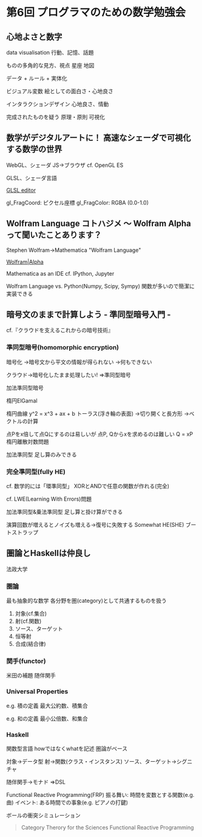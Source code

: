 第6回 プログラマのための数学勉強会
================================

## 心地よさと数字

data visualisation
行動、記憶、話題

ものの多角的な見方、視点
星座
地図

データ + ルール + 実体化

ビジュアル変数
絵としての面白さ・心地良さ

インタラクションデザイン
心地良さ、情動

完成されたものを疑う
原理・原則
可視化


## 数学がデジタルアートに！ 高速なシェーダで可視化する数学の世界

WebGL、シェーダ
JS→ブラウザ
cf. OpenGL ES

GLSL、シェーダ言語

[GLSL editor](http://school.souhonzan.org/ge/)

gl_FragCoord: ピクセル座標
gl_FragColor: RGBA (0.0-1.0)


## Wolfram Language コトハジメ 〜 Wolfram Alpha って聞いたことあります？

Stephen Wolfram→Mathematica
"Wolfram Language"

[Wolfram|Alpha](https://www.wolframalpha.com/)

Mathematica as an IDE
cf. IPython, Jupyter

Wolfram Language vs. Python(Numpy, Scipy, Sympy)
関数が多いので簡潔に実装できる


## 暗号文のままで計算しよう - 準同型暗号入門 -

cf.『クラウドを支えるこれからの暗号技術』

### 準同型暗号(homomorphic encryption)

暗号化
→暗号文から平文の情報が得られない
→何もできない

クラウド→暗号化したまま処理したい!
⇒準同型暗号

加法準同型暗号

楕円ElGamal

楕円曲線 y^2 = x^3 + ax + b
トーラス(浮き輪の表面)
→切り開くと長方形
→ベクトルの計算

点Pをx倍して点Qにするのは易しいが
点P, Qからxを求めるのは難しい
Q = xP
楕円離散対数問題

加法準同型
足し算のみできる

### 完全準同型(fully HE)
cf. 数学的には「環準同型」
XORとANDで任意の関数が作れる(完全)

cf. LWE(Learning With Errors)問題

加法準同型&乗法準同型
足し算と掛け算ができる

演算回数が増えるとノイズも増える→復号に失敗する
Somewhat HE(SHE)
ブートストラップ


## 圏論とHaskellは仲良し

法政大学

### 圏論
最も抽象的な数学
各分野を圏(category)として共通するものを扱う

1. 対象(cf.集合)
2. 射(cf.関数)
3. ソース、ターゲット
4. 恒等射
5. 合成(結合律)

### 関手(functor)

米田の補題
随伴関手

### Universal Properties

e.g. 積の定義
最大公約数、積集合

e.g. 和の定義
最小公倍数、和集合

### Haskell

関数型言語
howではなくwhatを記述
圏論がベース

対象→データ型
射→関数(クラス・インスタンス)
ソース、ターゲット→シグニチャ

随伴関手→モナド
⇒DSL

Functional Reactive Programming(FRP)
振る舞い: 時間を変数とする関数(e.g. 曲)
イベント: ある時間での事象(e.g. ピアノの打鍵)

ボールの衝突シミュレーション

> Category Therory for the Sciences
> Functional Reactive Programming
